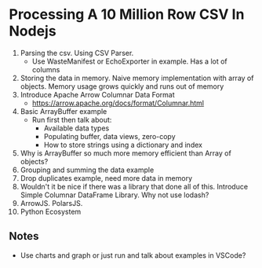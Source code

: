 # Processing A 10 Million Row CSV In Nodejs

1. Parsing the csv. Using CSV Parser.
    - Use WasteManifest or EchoExporter in example. Has a lot of columns
2. Storing the data in memory. Naive memory implementation with array of objects. Memory usage grows quickly and runs out of memory
3. Introduce Apache Arrow Columnar Data Format
    - https://arrow.apache.org/docs/format/Columnar.html
4. Basic ArrayBuffer example
    - Run first then talk about:
        - Available data types
        - Populating buffer, data views, zero-copy
        - How to store strings using a dictionary and index
6. Why is ArrayBuffer so much more memory efficient than Array of objects?
5. Grouping and summing the data example
6. Drop duplicates example, need more data in memory
7. Wouldn't it be nice if there was a library that done all of this. Introduce Simple Columnar DataFrame Library. Why not use lodash?
8. ArrowJS. PolarsJS.
9. Python Ecosystem

## Notes
- Use charts and graph or just run and talk about examples in VSCode?
